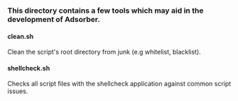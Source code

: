 ### This directory contains a few tools which may aid in the development of Adsorber.

#### clean.sh
Clean the script's root directory from junk (e.g whitelist, blacklist).

#### shellcheck.sh
Checks all script files with the shellcheck application against common script issues.
